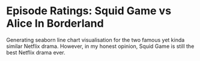 # Episode Ratings: Squid Game vs Alice In Borderland

Generating seaborn line chart visualisation for the two famous yet kinda similar Netflix drama. However, in my honest opinion, Squid Game is still the best Netflix drama ever.
